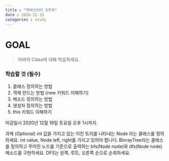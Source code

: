 ```yaml
---
title : "자바스터디 5주차"
date : 2020-12-15
categories : study
---
```


# GOAL
> 자바의 Class에 대해 학습하세요.

### 학습할 것 (필수)
1. 클래스 정의하는 방법
1. 객체 만드는 방법 (new 키워드 이해하기)
1. 메소드 정의하는 방법
1. 생성자 정의하는 방법
1. this 키워드 이해하기

마감일시
2020년 12월 19일 토요일 오후 1시까지.

과제 (Optional)
int 값을 가지고 있는 이진 트리를 나타내는 Node 라는 클래스를 정의하세요.
int value, Node left, right를 가지고 있어야 합니다.
BinrayTree라는 클래스를 정의하고 주어진 노드를 기준으로 출력하는 bfs(Node node)와 dfs(Node node) 메소드를 구현하세요.
DFS는 왼쪽, 루트, 오른쪽 순으로 순회하세요.
